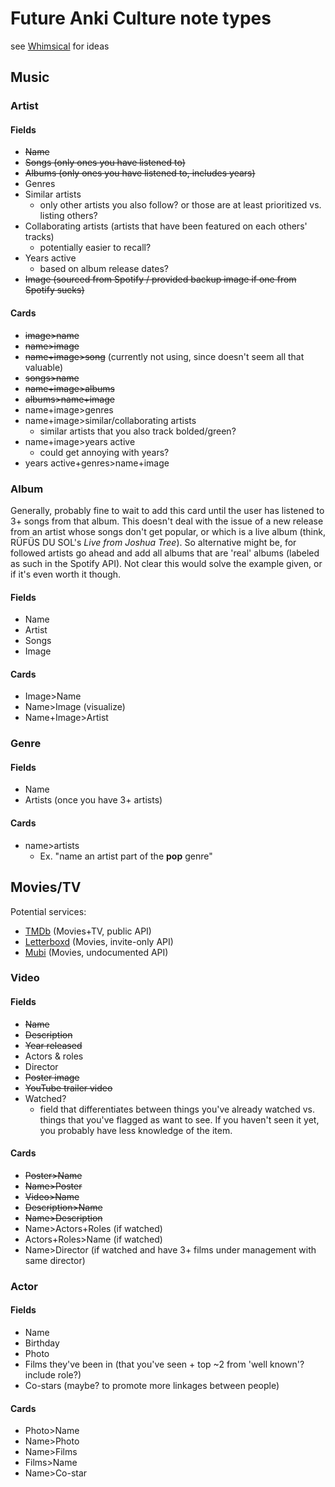 # Future Anki Culture note types
see [Whimsical](https://whimsical.com/WKr5BEqNM9EgYW9nE76vvc) for ideas


## Music
### Artist
#### Fields
 * ~~Name~~
 * ~~Songs (only ones you have listened to)~~
 * ~~Albums (only ones you have listened to, includes years)~~
 * Genres
 * Similar artists
   * only other artists you also follow? or those are at least prioritized vs. listing others?
 * Collaborating artists (artists that have been featured on each others' tracks)
   * potentially easier to recall?
 * Years active
   * based on album release dates?
 * ~~Image (sourced from Spotify / provided backup image if one from Spotify sucks)~~

#### Cards
 * ~~image>name~~
 * ~~name>image~~
 * ~~name+image>song~~ (currently not using, since doesn't seem all that valuable)
 * ~~songs>name~~
 * ~~name+image>albums~~
 * ~~albums>name+image~~
 * name+image>genres
 * name+image>similar/collaborating artists
   * similar artists that you also track bolded/green?
 * name+image>years active
   * could get annoying with years?
 * years active+genres>name+image

### Album
Generally, probably fine to wait to add this card until the user has listened to 3+ songs from that album. This doesn't deal with the issue of a new release from an artist whose songs don't get popular, or which is a live album (think, RÜFÜS DU SOL's *Live from Joshua Tree*). So alternative might be, for followed artists go ahead and add all albums that are 'real' albums (labeled as such in the Spotify API). Not clear this would solve the example given, or if it's even worth it though. 
#### Fields
 * Name
 * Artist
 * Songs
 * Image

#### Cards
 * Image>Name
 * Name>Image (visualize)
 * Name+Image>Artist

### Genre
#### Fields
 * Name
 * Artists (once you have 3+ artists)

#### Cards
 * name>artists
   * Ex. "name an artist part of the **pop** genre"

## Movies/TV
Potential services:
* [TMDb](https://www.themoviedb.org/) (Movies+TV, public API)
* [Letterboxd](https://letterboxd.com/) (Movies, invite-only API)
* [Mubi](https://mubi.com/) (Movies, undocumented API)

### Video
#### Fields
 * ~~Name~~
 * ~~Description~~
 * ~~Year released~~
 * Actors & roles
 * Director
 * ~~Poster image~~
 * ~~YouTube trailer video~~
 * Watched?
   * field that differentiates between things you've already watched vs. things that you've flagged as want to see. If you haven't seen it yet, you probably have less knowledge of the item.

#### Cards
 * ~~Poster>Name~~
 * ~~Name>Poster~~
 * ~~Video>Name~~
 * ~~Description>Name~~
 * ~~Name>Description~~
 * Name>Actors+Roles (if watched)
 * Actors+Roles>Name (if watched) 
 * Name>Director (if watched and have 3+ films under management with same director)


### Actor
#### Fields
 * Name
 * Birthday
 * Photo
 * Films they've been in (that you've seen + top ~2 from 'well known'? include role?)
 * Co-stars (maybe? to promote more linkages between people)

#### Cards
 * Photo>Name
 * Name>Photo
 * Name>Films
 * Films>Name
 * Name>Co-star

